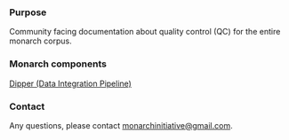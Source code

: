 ### Purpose
Community facing documentation about quality control (QC) for the entire monarch corpus.

### Monarch components

[Dipper (Data Integration Pipeline)](pages/dipper) 

### Contact
Any questions, please contact [monarchinitiative@gmail.com](mailto:monarchinitiative@gmail.com).

